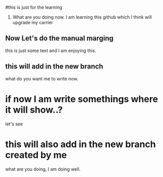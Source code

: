 #this is just for the learning
1. What are you doing now. I am learning this github which I think will upgrade my carrier

## Now Let's do the manual marging
this is just some text and I am enjoying this.


## this will add in the new branch
what do you want me to write now.

# if now I am write somethings where it will show..?
let's see

# this will also add in the new branch created by me
what are you doing, I am doing well.

